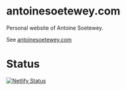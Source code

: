 # antoinesoetewey.com

Personal website of Antoine Soetewey.

See [antoinesoetewey.com](https://www.antoinesoetewey.com/)

# Status

[![Netlify Status](https://api.netlify.com/api/v1/badges/e9e375f3-5da4-4d63-9906-3565bb8d7dd9/deploy-status)](https://app.netlify.com/sites/antoinesoetewey/deploys)